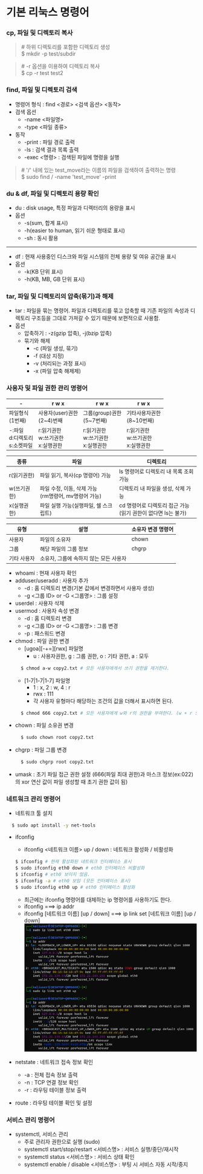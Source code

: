 # 기본 리눅스 명령어

### cp, 파일 및 디렉토리 복사

> \# 하위 디렉토리를 포함한 디렉토리 생성 \
> $ mkdir -p test/subdir

> \# -r 옵션을 이용하여 디렉토리 복사 \
> $ cp -r test test2


### find, 파일 및 디렉토리 검색

* 명령어 형식 : find <경로> <검색 옵션> <동작>
* 검색 옵션
  * -name <파일명>
  * -type <파일 종류>
* 동작
  * -print : 파일 경로 출력
  * -ls : 검색 결과 목록 출력
  * -exec <명령> : 검색된 파일에 명령을 실행

> \# '/' 내에 있는 test_move라는 이름의 파일을 검색하여 출력하는 명령 \
> $ sudo find / -name 'test_move' -print


### du & df, 파일 및 디렉토리 용량 확인

* du : disk usage, 특정 파일과 디렉터리의 용량을 표시
* 옵션
  * -s(sum, 합계 표시)
  * -h(easier to human, 읽기 쉬운 형태로 표시)
  * -sh : 동시 활용
---
* df : 현재 사용중인 디스크와 파일 시스템의 전체 용량 및 여유 공간을 표시
* 옵션
  * -k(KB 단위 표시)
  * -h(KB, MB, GB 단위 표시)


### tar, 파일 및 디렉토리의 압축(몪기)과 해제

* tar : 파일을 묶는 명령어. 파일과 디렉토리를 묶고 압축할 때 기존 파일의 속성과 디렉토리 구조등을 그대로 가져갈 수 있기 때문에 보편적으로 사용함.
* 옵션
  * 압축하기 : -z(gzip 압축), -j(bzip 압축)
  * 묶기와 해제
    * -c (파일 생성, 묶기)
    * -f (대상 지정)
    * -v (처리되는 과정 표시)
    * -x (파일 압축 해제제)


### 사용자 및 파일 권한 관리 명령어
|-|r w x|r w x|r w x|
|-|-|-|-|
|파일형식<br>(1번째)|사용자(user)권한<br>(2~4)번째|그룹(group)권한<br>(5~7번째)|기타사용자권한<br>(8~10번째)|
|-:파일<br>d:디렉토리<br>s:소켓파일|r:읽기권한<br>w:쓰기권한<br>x:실행권한|r:읽기권한<br>w:쓰기권한<br>x:실행권한|r:읽기권한<br>w:쓰기권한<br>x:실행권한|

|종류|파일|디렉토리|
|-|-|-|
|r(읽기권한)|파일 읽기, 복사(cp 명령어) 가능| ls 명령어로 디렉토리 내 목록 조회 가능|
|w(쓰기권한)|파일 수정, 이동, 삭제 가능<br>(rm명령어, mv명령어 가능)|디렉토리 내 파일을 생성, 삭제 가능|
|x(실행권한)|파일 실행 가능(실행파일, 쉘 스크립트)| cd 명령어로 디렉토리 접근 가능<br>(읽기 권한이 없다면 ls는 불가)|

|유형|설명|소유자 변경 명령어|
|-|-|-|
|사용자|파일의 소유자|chown|
|그룹|해당 파일의 그룹 정보|chgrp|
|기타 사용자|소유자, 그룹에 속하지 않는 모든 사용자||

* whoami : 현재 사용자 확인
* adduser/useradd : 사용자 추가
  * -d : 홈 디렉토리 변경(기본 값에서 변경하면서 사용자 생성)
  * -g <그룹 ID> or -G <그룹명> : 그룹 설정
* userdel : 사용자 삭제
* usermod : 사용자 속성 변경
  * -d : 홈 디렉토리 변경
  * -g <그룹 ID> or -G <그룹명> : 그룹 변경
  * -p : 패스워드 변경
* chmod : 파일 권한 변경
  * [ugoa][-+=][rwx] 파일명
    * u : 사용자권한, g : 그룹 권한, o : 기타 권한, a : 모두
  ```bash
    $ chmod a-w copy2.txt # 모든 사용자에게서 쓰기 권한을 제거한다.
  ```
  * [1-7|1-7|1-7] 파일명
    * 1 : x, 2 : w, 4 : r
    * rwx : 111
    * 각 사용자 유형마다 해당하는 조건의 값을 더해서 표시하면 된다.
  ```bash
    $ chmod 666 copy2.txt # 모든 사용자에게 w와 r의 권한을 부여한다. (w + r : 2 + 4 = 6)
  ```
* chown : 파일 소유권 변경
  ```bash
    $ sudo chown root copy2.txt
  ```
* chgrp : 파일 그룹 변경
  ```bash
    $ sudo chgrp root copy2.txt
  ```
* umask : 초기 파일 접근 권한 설정 (666(파일 최대 권한)과 마스크 정보(ex:022)의 xor 연산 값이 파일 생성할 때 초기 권한 값이 됨)


### 네트워크 관리 명령어
* 네트워크 툴 설치
```bash
  $ sudo apt install -y net-tools
```
* ifconfig
  * ifconfig <네트워크 이름> up / down : 네트워크 활성화 / 비활성화
  ```bash
  $ ifconfig # 현재 활성화된 네트워크 인터페이스 표시
  $ sudo ifconfig eth0 down # eth0 인터페이스 비활성화
  $ ifconfig # eth0 보이지 않음. 
  $ ifconfig -a # eth0 보임 (모든 인터페이스 표시)
  $ sudo ifconfig eth0 up # eth0 인터페이스 활성화
  ```
  * 최근에는 ifconfig 명령어를 대체하는 ip 명령어를 사용하기도 한다.
  * ifconfig ===> ip addr
  * ifconfig [네트워크 이름] [up / down] ===> ip link set [네트워크 이름] [up / down]
![네트워크 활성화 / 비활성화](images/image1.png)

* netstate : 네트워크 접속 정보 확인
  * -a : 전체 접속 정보 출력
  * -n : TCP 연결 정보 확인
  * -r : 라우팅 테이블 정보 출력
* route : 라우팅 테이블 확인 및 설정


### 서비스 관리 명령어
* systemctl, 서비스 관리
  * 주로 관리자 권한으로 실행 (sudo)
  * systemctl start/stop/restart <서비스명> : 서비스 실행/중단/재시작
  * systemctl status <서비스명> : 서비스 상태 확인
  * systemctl enable / disable <서비스명> : 부팅 시 서비스 자동 시작/중지


